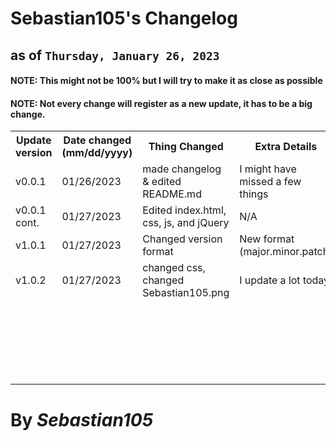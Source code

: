 # Sebastian105's Changelog
## as of `Thursday, January 26, 2023`
#### NOTE: This might not be 100% but I will try to make it as close as possible
#### NOTE: Not every change will register as a new update, it has to be a big change.

<table>
  <tr>
    <th>Update version</th>
    <th>Date changed (mm/dd/yyyy)</th>
    <th>Thing Changed</th>
    <th>Extra Details</th>
  </tr>
  <tr>
    <td>v0.0.1</td><!--Update version-->
    <td>01/26/2023</td><!--Date Changed-->
    <td>made changelog & edited README.md</td><!--Thing Changed-->
    <td>I might have missed a few things</td><!--extra details-->
  </tr>
  <tr>
    <td>v0.0.1 cont.</td><!--Update version-->
    <td>01/27/2023</td><!--Date Changed-->
    <td>Edited index.html, css, js, and jQuery</td><!--Thing Changed-->
    <td>N/A</td><!--extra details-->
  </tr>
  <tr>
    <td>v1.0.1</td><!--Update version-->
    <td>01/27/2023</td><!--Date Changed-->
    <td>Changed version format</td><!--Thing Changed-->
    <td>New format (major.minor.patch)</td><!--extra details-->
  </tr>
  <tr>
    <td>v1.0.2</td><!--Update version-->
    <td>01/27/2023</td><!--Date Changed-->
    <td>changed css, changed Sebastian105.png</td><!--Thing Changed-->
    <td>I update a lot today.</td><!--extra details-->
  </tr>
  <tr>
    <td></td><!--Update version-->
    <td></td><!--Date Changed-->
    <td></td><!--Thing Changed-->
    <td></td><!--extra details-->
  </tr>
  <tr>
    <td></td><!--Update version-->
    <td></td><!--Date Changed-->
    <td></td><!--Thing Changed-->
    <td></td><!--extra details-->
  </tr>
  <tr>
    <td></td><!--Update version-->
    <td></td><!--Date Changed-->
    <td></td><!--Thing Changed-->
    <td></td><!--extra details-->
  </tr>
  <tr>
    <td></td><!--Update version-->
    <td></td><!--Date Changed-->
    <td></td><!--Thing Changed-->
    <td></td><!--extra details-->
  </tr>
  <tr>
    <td></td><!--Update version-->
    <td></td><!--Date Changed-->
    <td></td><!--Thing Changed-->
    <td></td><!--extra details-->
  </tr>
  <tr>
    <td></td><!--Update version-->
    <td></td><!--Date Changed-->
    <td></td><!--Thing Changed-->
    <td></td><!--extra details-->
  </tr>
  <tr>
    <td></td><!--Update version-->
    <td></td><!--Date Changed-->
    <td></td><!--Thing Changed-->
    <td></td><!--extra details-->
  </tr>
  <tr>
    <td></td><!--Update version-->
    <td></td><!--Date Changed-->
    <td></td><!--Thing Changed-->
    <td></td><!--extra details-->
  </tr>
  <tr>
    <td></td><!--Update version-->
    <td></td><!--Date Changed-->
    <td></td><!--Thing Changed-->
    <td></td><!--extra details-->
  </tr>
  <tr>
    <td></td><!--Update version-->
    <td></td><!--Date Changed-->
    <td></td><!--Thing Changed-->
    <td></td><!--extra details-->
  </tr>
  <tr>
    <td></td><!--Update version-->
    <td></td><!--Date Changed-->
    <td></td><!--Thing Changed-->
    <td></td><!--extra details-->
  </tr>
  <tr>
    <td></td><!--Update version-->
    <td></td><!--Date Changed-->
    <td></td><!--Thing Changed-->
    <td></td><!--extra details-->
  </tr>
  <tr>
    <td></td><!--Update version-->
    <td></td><!--Date Changed-->
    <td></td><!--Thing Changed-->
    <td></td><!--extra details-->
  </tr>
  <tr>
    <td></td><!--Update version-->
    <td></td><!--Date Changed-->
    <td></td><!--Thing Changed-->
    <td></td><!--extra details-->
  </tr>
  <tr>
    <td></td><!--Update version-->
    <td></td><!--Date Changed-->
    <td></td><!--Thing Changed-->
    <td></td><!--extra details-->
  </tr>
  <tr>
    <td></td><!--Update version-->
    <td></td><!--Date Changed-->
    <td></td><!--Thing Changed-->
    <td></td><!--extra details-->
  </tr>
  <tr>
    <td></td><!--Update version-->
    <td></td><!--Date Changed-->
    <td></td><!--Thing Changed-->
    <td></td><!--extra details-->
  </tr>
  <tr>
    <td></td><!--Update version-->
    <td></td><!--Date Changed-->
    <td></td><!--Thing Changed-->
    <td></td><!--extra details-->
  </tr>
  <tr>
    <td></td><!--Update version-->
    <td></td><!--Date Changed-->
    <td></td><!--Thing Changed-->
    <td></td><!--extra details-->
  </tr>
  <tr>
    <td></td><!--Update version-->
    <td></td><!--Date Changed-->
    <td></td><!--Thing Changed-->
    <td></td><!--extra details-->
  </tr>
  <tr>
    <td></td><!--Update version-->
    <td></td><!--Date Changed-->
    <td></td><!--Thing Changed-->
    <td></td><!--extra details-->
  </tr>
  <tr>
    <td></td><!--Update version-->
    <td></td><!--Date Changed-->
    <td></td><!--Thing Changed-->
    <td></td><!--extra details-->
  </tr>
</table>

# By ***Sebastian105***
